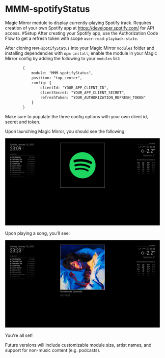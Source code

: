 # MMM-spotifyStatus
Magic Mirror module to display currently-playing Spotify track. Requires creation of your own Spotify app at https://developer.spotify.com/ for API access.
#Setup
After creating your Spotify app, use the Authorization Code Flow to get a refresh token with scope `user-read-playback-state`.

After cloning `MMM-spotifyStatus` into your Magic Mirror `modules` folder and installing dependencies with `npm install`, enable the module in your Magic Mirror config by adding the following to your `modules` list:
```
		{
			module: "MMM-spotifyStatus",
			position: "top_center",
			config: {
				clientId: "YOUR_APP_CLIENT_ID",
				clientSecret: "YOUR_APP_CLIENT_SECRET",
				refreshToken: "YOUR_AUTHORIZATION_REFRESH_TOKEN"
			}
		}
```
Make sure to populate the three config options with your own client id, secret and token.

Upon launching Magic Mirror, you should see the following:

![](./markdown/inactive.png)

Upon playing a song, you'll see:

![](./markdown/nowplaying.png)

You're all set!

Future versions will include customizable module size, artist names, and support for non-music content (e.g. podcasts).
